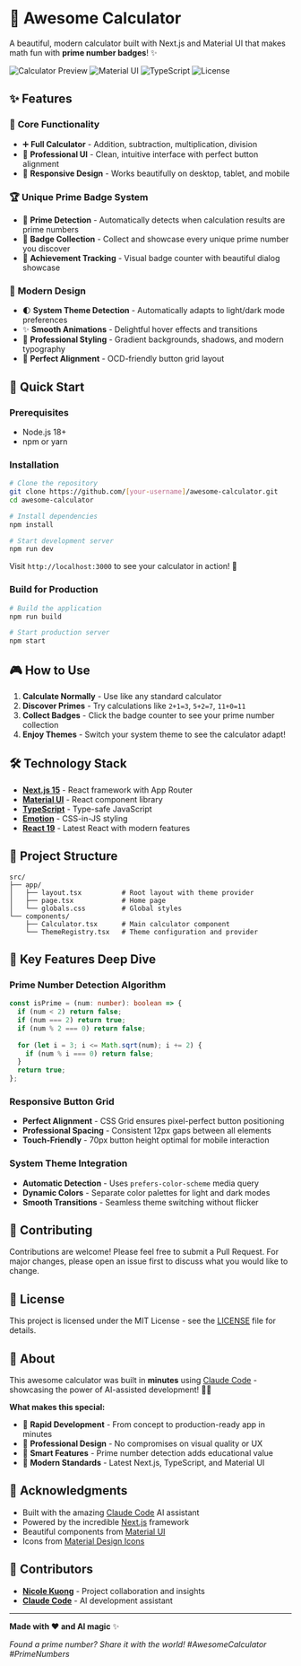 # 🧮 Awesome Calculator

A beautiful, modern calculator built with Next.js and Material UI that makes math fun with **prime number badges**! ✨

![Calculator Preview](https://img.shields.io/badge/Built%20with-Next.js%2015-black?style=flat-square&logo=next.js)
![Material UI](https://img.shields.io/badge/UI-Material%20UI-blue?style=flat-square&logo=mui)
![TypeScript](https://img.shields.io/badge/Language-TypeScript-blue?style=flat-square&logo=typescript)
![License](https://img.shields.io/badge/License-MIT-green?style=flat-square)

## ✨ Features

### 🎯 **Core Functionality**
- ➕ **Full Calculator** - Addition, subtraction, multiplication, division
- 🧮 **Professional UI** - Clean, intuitive interface with perfect button alignment
- 📱 **Responsive Design** - Works beautifully on desktop, tablet, and mobile

### 🏆 **Unique Prime Badge System**
- 🔢 **Prime Detection** - Automatically detects when calculation results are prime numbers
- 🌟 **Badge Collection** - Collect and showcase every unique prime number you discover
- 🎉 **Achievement Tracking** - Visual badge counter with beautiful dialog showcase

### 🎨 **Modern Design**
- 🌓 **System Theme Detection** - Automatically adapts to light/dark mode preferences
- ✨ **Smooth Animations** - Delightful hover effects and transitions
- 💎 **Professional Styling** - Gradient backgrounds, shadows, and modern typography
- 🎯 **Perfect Alignment** - OCD-friendly button grid layout

## 🚀 Quick Start

### Prerequisites
- Node.js 18+ 
- npm or yarn

### Installation

```bash
# Clone the repository
git clone https://github.com/[your-username]/awesome-calculator.git
cd awesome-calculator

# Install dependencies
npm install

# Start development server
npm run dev
```

Visit `http://localhost:3000` to see your calculator in action! 🎉

### Build for Production

```bash
# Build the application
npm run build

# Start production server
npm start
```

## 🎮 How to Use

1. **Calculate Normally** - Use like any standard calculator
2. **Discover Primes** - Try calculations like `2+1=3`, `5+2=7`, `11+0=11`
3. **Collect Badges** - Click the badge counter to see your prime number collection
4. **Enjoy Themes** - Switch your system theme to see the calculator adapt!

## 🛠️ Technology Stack

- **[Next.js 15](https://nextjs.org/)** - React framework with App Router
- **[Material UI](https://mui.com/)** - React component library
- **[TypeScript](https://www.typescriptlang.org/)** - Type-safe JavaScript
- **[Emotion](https://emotion.sh/)** - CSS-in-JS styling
- **[React 19](https://react.dev/)** - Latest React with modern features

## 📁 Project Structure

```
src/
├── app/
│   ├── layout.tsx          # Root layout with theme provider
│   ├── page.tsx            # Home page
│   └── globals.css         # Global styles
└── components/
    ├── Calculator.tsx      # Main calculator component
    └── ThemeRegistry.tsx   # Theme configuration and provider
```

## 🎨 Key Features Deep Dive

### Prime Number Detection Algorithm
```typescript
const isPrime = (num: number): boolean => {
  if (num < 2) return false;
  if (num === 2) return true;
  if (num % 2 === 0) return false;
  
  for (let i = 3; i <= Math.sqrt(num); i += 2) {
    if (num % i === 0) return false;
  }
  return true;
};
```

### Responsive Button Grid
- **Perfect Alignment** - CSS Grid ensures pixel-perfect button positioning
- **Professional Spacing** - Consistent 12px gaps between all elements
- **Touch-Friendly** - 70px button height optimal for mobile interaction

### System Theme Integration
- **Automatic Detection** - Uses `prefers-color-scheme` media query
- **Dynamic Colors** - Separate color palettes for light and dark modes
- **Smooth Transitions** - Seamless theme switching without flicker

## 🤝 Contributing

Contributions are welcome! Please feel free to submit a Pull Request. For major changes, please open an issue first to discuss what you would like to change.

## 📝 License

This project is licensed under the MIT License - see the [LICENSE](LICENSE) file for details.

## 🎯 About

This awesome calculator was built in **minutes** using [Claude Code](https://claude.ai/code) - showcasing the power of AI-assisted development! 🤖✨

**What makes this special:**
- 🚀 **Rapid Development** - From concept to production-ready app in minutes
- 🎨 **Professional Design** - No compromises on visual quality or UX
- 🧠 **Smart Features** - Prime number detection adds educational value
- 📱 **Modern Standards** - Latest Next.js, TypeScript, and Material UI

## 🌟 Acknowledgments

- Built with the amazing [Claude Code](https://claude.ai/code) AI assistant
- Powered by the incredible [Next.js](https://nextjs.org/) framework
- Beautiful components from [Material UI](https://mui.com/)
- Icons from [Material Design Icons](https://mui.com/material-ui/material-icons/)

## 👥 Contributors

- **[Nicole Kuong](https://github.com/NicoleKuong)** - Project collaboration and insights
- **[Claude Code](https://claude.ai/code)** - AI development assistant

---

**Made with ❤️ and AI magic** ✨

*Found a prime number? Share it with the world! #AwesomeCalculator #PrimeNumbers*
